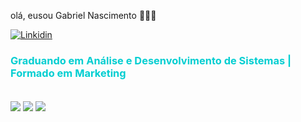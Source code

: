 olá, eusou Gabriel Nascimento  ✌🏾🤗

 [![Linkidin](https://img.shields.io/badge/LinkedIn-0077B5?style=for-the-badge&logo=linkedin&logoColor=white)](https://www.linkedin.com/in/gabriel-nascimento-94970518b/)
<!---
GabrielNascii/GabrielNascii is a ✨ special ✨ repository because its `README.md` (this file) appears on your GitHub profile.
You can click the Preview link to take a look at your changes.
--->
 <div style="color:#00CED1;"> 
  <h3>Graduando em Análise e Desenvolvimento de Sistemas | Formado em Marketing</h3> 
 </div> 
  
 <div style="display:inline_block"></br> 
 <img align="center" src=https://img.shields.io/badge/HTML5-E34F26?style=for-the-badge&logo=html5&logoColor=white> 
 <img align="center" src=https://img.shields.io/badge/CSS3-1572B6?style=for-the-badge&logo=css3&logoColor=white> 
 <img align="center" src=https://img.shields.io/badge/JavaScript-F7DF1E?style=for-the-badge&logo=javascript&logoColor=black> 
  
 </div><br>
